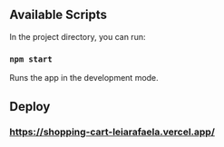 ## Available Scripts

In the project directory, you can run:

### `npm start`

Runs the app in the development mode.

## Deploy

### https://shopping-cart-leiarafaela.vercel.app/
